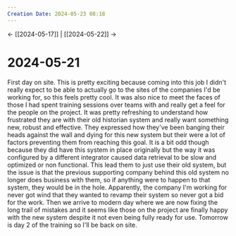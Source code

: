 ```yaml
---
Creation Date: 2024-05-23 08:18
---
```


<- [[2024-05-17]] | [[2024-05-22]]  ->

# 2024-05-21
First day on site.  This is pretty exciting because coming into this job I
didn't really expect to be able to actually go to the sites of the companies I'd
be working for, so this feels pretty cool. It was also nice to meet the faces of
those I had spent training sessions over teams with and really get a feel for
the people on the project. It was pretty refreshing to understand how frustrated
they are with their old historian system and really want something new, robust
and effective. They expressed how they've been banging their heads against the
wall and dying for this new system but their were a lot of factors preventing
them from reaching this goal. It is a bit odd though because they did have this
system in place originally but the way it was configured by a different
integrator caused data retrieval to be slow and optimized or non functional.
This lead them to just use their old system, but the issue is that the previous
supporting company behind this old system no longer does business with them, so
if anything were to happen to that system, they would be in the hole.
Apparently, the company I'm working for never got wind that they wanted to
revamp their system so never got a bid for the work. Then we arrive to modern
day where we are now fixing the long trail of mistakes and it seems like those
on the project are finally happy with the new system despite it not even being
fully ready for use. Tomorrow is day 2 of the training so I'll be back on site.